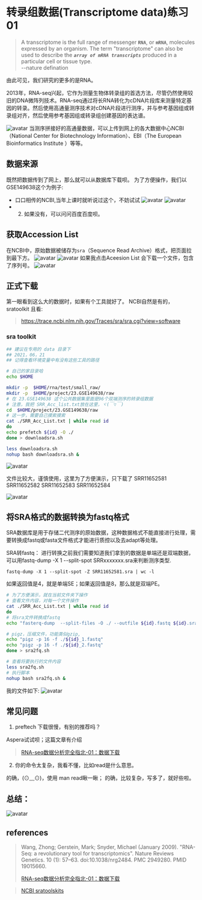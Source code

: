 # 转录组数据(Transcriptome data)练习01
>A transcriptome is the full range of messenger **`RNA`**, or **`mRNA`**, molecules expressed by an organism. The term "transcriptome" can also be used to describe the ***`array of mRNA transcripts`*** produced in a particular cell or tissue type.   
             --nature defination

由此可见，我们研究的更多的是RNA。

2013年，RNA-seq兴起，它作为测量生物体转录组的首选方法，尽管仍然使用较旧的DNA微阵列技术。RNA-seq通过将长RNA转化为cDNA片段库来测量特定基因的转录。然后使用高通量测序技术对cDNA片段进行测序，并与参考基因组或转录组对齐，然后使用参考基因组或转录组创建基因的表达谱。

![avatar](./../images/Transicrip05.png)
当测序拼接好的高通量数据，可以上传到网上的各大数据中心NCBI（National Center for Biotechnology Information）、EBI（The European Bioinformatics Institute ）等等。


## 数据来源
既然把数据传到了网上，那么就可以从数据库下载呗。
为了方便操作，我们以GSE149638这个为例子:
-  口口相传的NCBI,当年上课时就听说过这个，不妨试试
![avatar](./../images/tutorTranscrip.png)
![avatar](./../images/tutorTransm02.png)
- 2. 如果没有，可以问问百度百度呗。

## 获取Accession List

在NCBI中，原始数据被储存为`sra`（Sequence Read Archive）格式，把页面拉到最下方。
![avatar](./../images/tutorTransp03.png)
![avatar](./../images/tutorTranscrip08.png)
如果我点击Aceesion List 会下载一个文件，包含了序列号。
![avatar](./../images/tutorTransmp04.png)

## 正式下载
第一眼看到这么大的数据时，如果有个工具就好了。
NCBI自然是有的，sratoolkit
且看:
>https://trace.ncbi.nlm.nih.gov/Traces/sra/sra.cgi?view=software

### sra toolkit

```bash
## 建议在专用的 data 目录下
## 2021，06，21
## 记得查看环境变量中有没有这些工具的路径

# 自己的家目录哈
echo $HOME

mkdir -p  $HOME/rna/test/small_raw/
mkdir -p  $HOME/project/23.GSE149638/raw
# 在 23.GSE149638 这个公共数据集里面是96个双端测序的转录组数据
# 注意，我把 SRR_Acc_list.txt放在这里，ヾ(￣▽￣)
cd  $HOME/project/23.GSE149638/raw
# 这一步，需要自己摸索摸索
cat ./SRR_Acc_List.txt | while read id
do
echo prefetch ${id} -O ./
done > downloadsra.sh

less downloadsra.sh
nohup bash downloadsra.sh &
```
![avatar](./../images/Transcrip03.png)

文件比较大，谨慎使用，这里为了方便演示，只下载了
SRR11652581
SRR11652582
SRR11652583
SRR11652584

![avatar](./../images/transcript04.png)
## 将SRA格式的数据转换为fastq格式
SRA数据库是用于存储二代测序的原始数据，这种数据格式不能直接进行处理，需要转换成fastq或fasta文件格式才能进行质控以及去adapt等处理。

SRA转fastq：
进行转换之前我们需要知道我们拿到的数据是单端还是双端数据，可以用fastq-dump -X 1 --split-spot SRRxxxxxxx.sra来判断测序类型.

```
fastq-dump -X 1 --split-spot -Z SRR11652581.sra | wc -l
```
如果返回值是4，就是单端SE；如果返回值是8，那么就是双端PE。

```bash
# 为了方便演示，就在当前文件夹下操作
# 查看文件内容，对每一个文件操作
cat ./SRR_Acc_List.txt | while read id
do
# 将sra文件转换成fastq
echo "fasterq-dump  --split-files -O ./ --outfile ${id}.fastq ${id}.sra"    # 这一步使用fastq-dump或fasterq-dump都可以

# pigz，压缩文件，功能类似gzip, 
echo "pigz -p 16 -f ./${id}_1.fastq"
echo "pigz -p 16 -f ./${id}_2.fastq"
done > sra2fq.sh

# 查看将要执行的文件内容
less sra2fq.sh
# 执行脚本
nohup bash sra2fq.sh &
```
我的文件如下:
![avatar](./../images/Transicrip06.png)
## 常见问题
1. preftech 下载很慢，有别的推荐吗？

Aspera试试呗；这篇文章有介绍
>[RNA-seq数据分析完全指北-01：数据下载](https://mp.weixin.qq.com/s?__biz=MzUzMTEwODk0Ng==&mid=2247496322&idx=2&sn=f9c78a63e8fd4d9f28b86d028d9c2f1c&chksm=fa4537bfcd32bea9417ef4766344019431743f90171f675c425b6ba0e81c91860e0d60ba88bc&scene=178&cur_album_id=1749887454125293572#rd)

2. 你的命令太复杂，我看不懂，比如read是什么意思。

的确，(⊙﹏⊙)，使用 man read瞅一瞅；
的确，比较复杂，写多了，就好些啦。

## 总结：
![avatar](./../images/tutorTranscrip1.png)
<!-- 这里该画张图，就可以啦，但是不清楚怎么画图 -->
## references
> Wang, Zhong; Gerstein, Mark; Snyder, Michael (January 2009). "RNA-Seq: a revolutionary tool for transcriptomics". Nature Reviews Genetics. 10 (1): 57–63. doi:10.1038/nrg2484. PMC 2949280. PMID 19015660.
> 
>[RNA-seq数据分析完全指北-01：数据下载](https://mp.weixin.qq.com/s?__biz=MzUzMTEwODk0Ng==&mid=2247496322&idx=2&sn=f9c78a63e8fd4d9f28b86d028d9c2f1c&chksm=fa4537bfcd32bea9417ef4766344019431743f90171f675c425b6ba0e81c91860e0d60ba88bc&scene=178&cur_album_id=1749887454125293572#rd)

>[NCBI sratoolskits](https://github.com/ncbi/sra-tools)
>